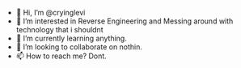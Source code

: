 - 👋 Hi, I’m @cryinglevi
- 👀 I’m interested in Reverse Engineering and Messing around with technology that i shouldnt
- 🌱 I’m currently learning anything.
- 💞️ I’m looking to collaborate on nothin.
- 📫 How to reach me? Dont.

<!---
CryingLevi/CryingLevi is a ✨ special ✨ repository because its `README.md` (this file) appears on your GitHub profile.
You can click the Preview link to take a look at your changes.
--->
